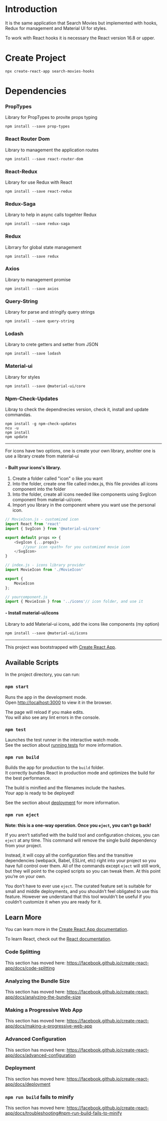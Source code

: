 
# Introduction
It is the same application that Search Movies but implemented with hooks, Redux for management and Material UI for styles.

To work with React hooks it is necessary the React version 16.8 or upper.

# Create Project
```console
npx create-react-app search-movies-hooks
```

# Dependencies
### PropTypes
Library for PropTypes to provite props typing 
```console
npm install --save prop-types
```
### React Router Dom
Library to management the application routes
```console
npm install --save react-router-dom
```

### React-Redux
Library for use Redux with React
```console
npm install --save react-redux
```
### Redux-Saga
Library to help in async calls togehter Redux
```console
npm install --save redux-saga
```
### Redux
Librrary for global state management
```console
npm install --save redux
```
### Axios
Library to management promise
```console
npm install --save axios
```
### Query-String
Library for parse and stringify query strings
```console
npm install --save query-string
```
### Lodash
Library to crete getters and setter from JSON
```console
npm install --save lodash
```


### Material-ui
Library for styles
```console
npm install --save @material-ui/core
```
### Npm-Check-Updates
Libray to check the dependnecies version, check it, install and update commandas.
```console
npm install -g npm-check-updates
ncu -u
npm install
npm update
```
___
For icons have two options, one is create your own library, anohter one is use a library create from material-ui

#### -  Built your icons's library.
1. Create a folder called "icon" o like you want
2. Into the folder, create one file called index.js, this file provides all icons component into the folder
3. Into the folder, create all icons needed like components using SvgIcon component from material-ui/core.
4. Import you library in the component where you want use the personal icon.
```js
// MovieIcon.js - customized icon
import React from 'react'
import { SvgIcon } from '@material-ui/core'

export default props => {
    <SvgIcon {...props}>
        //your icon <path> for you customized movie icon
    </SvgIcon>
}
```
```js
// index.js - icons library provider
import MovieIcon from './MovieIcon'

export {
    MovieIcon
};
```
```js
// yourcomponent.js
import { MovieIcon } from '../icons'// icon folder, and use it
```


#### - Install material-ui/icons
Library to add Material-ui icons, add the icons like components (my option)
```console
npm install --save @material-ui/icons
```

___

This project was bootstrapped with [Create React App](https://github.com/facebook/create-react-app).

## Available Scripts

In the project directory, you can run:

### `npm start`

Runs the app in the development mode.<br />
Open [http://localhost:3000](http://localhost:3000) to view it in the browser.

The page will reload if you make edits.<br />
You will also see any lint errors in the console.

### `npm test`

Launches the test runner in the interactive watch mode.<br />
See the section about [running tests](https://facebook.github.io/create-react-app/docs/running-tests) for more information.

### `npm run build`

Builds the app for production to the `build` folder.<br />
It correctly bundles React in production mode and optimizes the build for the best performance.

The build is minified and the filenames include the hashes.<br />
Your app is ready to be deployed!

See the section about [deployment](https://facebook.github.io/create-react-app/docs/deployment) for more information.

### `npm run eject`

**Note: this is a one-way operation. Once you `eject`, you can’t go back!**

If you aren’t satisfied with the build tool and configuration choices, you can `eject` at any time. This command will remove the single build dependency from your project.

Instead, it will copy all the configuration files and the transitive dependencies (webpack, Babel, ESLint, etc) right into your project so you have full control over them. All of the commands except `eject` will still work, but they will point to the copied scripts so you can tweak them. At this point you’re on your own.

You don’t have to ever use `eject`. The curated feature set is suitable for small and middle deployments, and you shouldn’t feel obligated to use this feature. However we understand that this tool wouldn’t be useful if you couldn’t customize it when you are ready for it.

## Learn More

You can learn more in the [Create React App documentation](https://facebook.github.io/create-react-app/docs/getting-started).

To learn React, check out the [React documentation](https://reactjs.org/).

### Code Splitting

This section has moved here: https://facebook.github.io/create-react-app/docs/code-splitting

### Analyzing the Bundle Size

This section has moved here: https://facebook.github.io/create-react-app/docs/analyzing-the-bundle-size

### Making a Progressive Web App

This section has moved here: https://facebook.github.io/create-react-app/docs/making-a-progressive-web-app

### Advanced Configuration

This section has moved here: https://facebook.github.io/create-react-app/docs/advanced-configuration

### Deployment

This section has moved here: https://facebook.github.io/create-react-app/docs/deployment

### `npm run build` fails to minify

This section has moved here: https://facebook.github.io/create-react-app/docs/troubleshooting#npm-run-build-fails-to-minify
